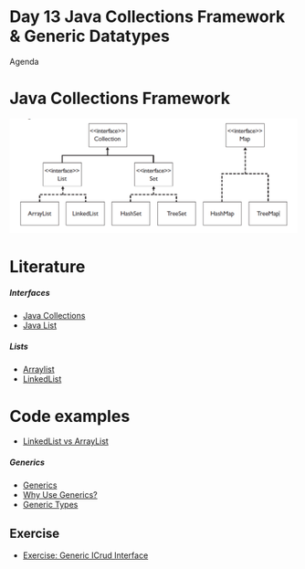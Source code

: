 # Day 13 Java Collections Framework & Generic Datatypes
Agenda 

# Java Collections Framework
![](https://raw.githubusercontent.com/KEACS/DAT14V1/master/2nd_semester/13_java_collections_framework/Java%20Collection%20Framework.png)

# Literature
##### Interfaces
* [Java Collections](http://docs.oracle.com/javase/8/docs/api/java/util/Collection.html)
* [Java List](http://docs.oracle.com/javase/8/docs/api/java/util/List.html)

##### Lists
* [Arraylist](https://docs.oracle.com/javase/8/docs/api/java/util/ArrayList.html)
* [LinkedList](https://docs.oracle.com/javase/8/docs/api/java/util/LinkedList.html)

# Code examples
* [LinkedList vs ArrayList ](https://github.com/Dat17i/13_LinkedList_vs_ArrayList)

##### Generics
* [Generics](https://docs.oracle.com/javase/tutorial/java/generics/index.html)
* [Why Use Generics?](https://docs.oracle.com/javase/tutorial/java/generics/why.html)
* [Generic Types](https://docs.oracle.com/javase/tutorial/java/generics/types.html)

## Exercise

* [Exercise: Generic ICrud Interface](https://docs.google.com/document/d/e/2PACX-1vQ5L06Vd_nGQMWn1bNWN0JrzaSv-1iIf3RM4QzTLkcMguel2cf8RQR00LejjwyLygkEd6rCOAI6qxbA/pub)
